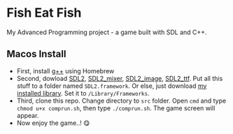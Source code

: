 # Fish Eat Fish
My Advanced Programming project - a game built with SDL and C++.
## Macos Install

* First, install [g++](https://formulae.brew.sh/formula/gcc#default) using Homebrew
* Second, dowload [SDL2](https://github.com/rosejoshua/QuickSDL2Mac), [SDL2_mixer](https://github.com/libsdl-org/SDL_mixer/releases), [SDL2_image](https://github.com/libsdl-org/SDL_image/releases/tag/release-2.6.3), [SDL2_ttf](https://github.com/libsdl-org/SDL_ttf/releases/tag/release-2.20.2). Put all this stuff to a folder named ``SDL2.framework``.  Or else, just download [my installed library](https://drive.google.com/file/d/10YlzZuQPUc5oR2w4aWxxQ1EQC_B761Xt/view?usp=sharing). Set it to ``/Library/Frameworks``.
* Third, clone this repo. Change directory to ``src`` folder. Open ``cmd`` and type ``chmod u+x comprun.sh``, then type ``./comprun.sh``. The game screen will appear.
* Now enjoy the game..! 😋
